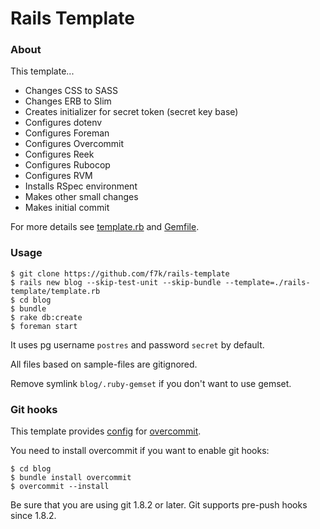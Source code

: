 # Rails Template

### About

This template...

* Changes CSS to SASS
* Changes ERB to Slim
* Creates initializer for secret token (secret key base)
* Configures dotenv
* Configures Foreman
* Configures Overcommit
* Configures Reek
* Configures Rubocop
* Configures RVM
* Installs RSpec environment
* Makes other small changes
* Makes initial commit

For more details see [template.rb](template.rb) and [Gemfile](rails_root/Gemfile).

### Usage

```
$ git clone https://github.com/f7k/rails-template
$ rails new blog --skip-test-unit --skip-bundle --template=./rails-template/template.rb
$ cd blog
$ bundle
$ rake db:create
$ foreman start
```

It uses pg username `postres` and password `secret` by default.

All files based on sample-files are gitignored.

Remove symlink `blog/.ruby-gemset` if you don't want to use gemset.

### Git hooks

This template provides [config](rails_root/.overcommit.yml) for
[overcommit](https://github.com/brigade/overcommit).

You need to install overcommit if you want to enable git hooks:

```
$ cd blog
$ bundle install overcommit
$ overcommit --install
```

Be sure that you are using git 1.8.2 or later. Git supports pre-push hooks
since 1.8.2.
